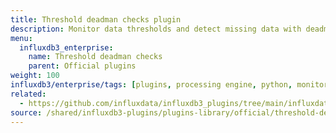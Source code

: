 ```yaml
---
title: Threshold deadman checks plugin
description: Monitor data thresholds and detect missing data with deadman checks for alerting.
menu:
  influxdb3_enterprise:
    name: Threshold deadman checks
    parent: Official plugins
weight: 100
influxdb3/enterprise/tags: [plugins, processing engine, python, monitoring, thresholds, deadman, alerting]
related:
  - https://github.com/influxdata/influxdb3_plugins/tree/main/influxdata/threshold_deadman_checks, Threshold deadman checks plugin on GitHub
source: /shared/influxdb3-plugins/plugins-library/official/threshold-deadman-checks.md
---
```


<!-- //SOURCE - content/shared/influxdb3-plugins/plugins-library/official/threshold-deadman-checks.md -->